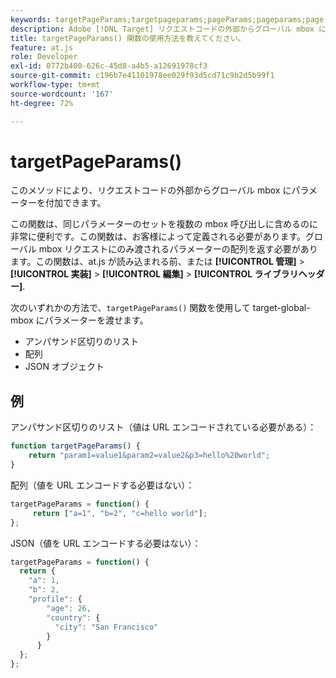 ```yaml
---
keywords: targetPageParams;targetpageparams;pageParams;pageparams;page params;ページパラメーター;at.js;関数
description: Adobe [!DNL Target] リクエストコードの外部からグローバル mbox にパラメーターを付加する at.js JavaScript ライブラリ。
title: targetPageParams() 関数の使用方法を教えてください。
feature: at.js
role: Developer
exl-id: 0772b400-626c-45d8-a4b5-a12691978cf3
source-git-commit: c196b7e41101978ee029f93d5cd71c9b2d5b99f1
workflow-type: tm+mt
source-wordcount: '167'
ht-degree: 72%

---
```


# targetPageParams()

このメソッドにより、リクエストコードの外部からグローバル mbox にパラメーターを付加できます。

この関数は、同じパラメーターのセットを複数の mbox 呼び出しに含めるのに非常に便利です。この関数は、お客様によって定義される必要があります。グローバル mbox リクエストにのみ渡されるパラメーターの配列を返す必要があります。この関数は、at.js が読み込まれる前、または **[!UICONTROL 管理]** > **[!UICONTROL 実装]** > **[!UICONTROL 編集]** > **[!UICONTROL ライブラリヘッダー]**.

次のいずれかの方法で、`targetPageParams()` 関数を使用して target-global-mbox にパラメーターを渡せます。

* アンパサンド区切りのリスト
* 配列
* JSON オブジェクト

## 例

アンパサンド区切りのリスト（値は URL エンコードされている必要がある）：

```javascript
function targetPageParams() { 
    return "param1=value1&param2=value2&p3=hello%20world"; 
}
```

配列（値を URL エンコードする必要はない）：

```javascript
targetPageParams = function() { 
     return ["a=1", "b=2", "c=hello world"]; 
};
```

JSON（値を URL エンコードする必要はない）：

```javascript
targetPageParams = function() { 
  return { 
    "a": 1, 
    "b": 2, 
    "profile": { 
        "age": 26, 
        "country": { 
          "city": "San Francisco" 
        } 
      } 
  }; 
};
```
